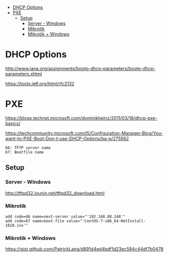 <!-- TOC -->

- [DHCP Options](#dhcp-options)
- [PXE](#pxe)
    - [Setup](#setup)
        - [Server - Windows](#server---windows)
        - [Mikrotik](#mikrotik)
        - [Mikrotik + Windows](#mikrotik--windows)

<!-- /TOC -->


# DHCP Options
http://www.iana.org/assignments/bootp-dhcp-parameters/bootp-dhcp-parameters.xhtml

https://tools.ietf.org/html/rfc2132

# PXE
https://blogs.technet.microsoft.com/dominikheinz/2011/03/18/dhcp-pxe-basics/

https://techcommunity.microsoft.com/t5/Configuration-Manager-Blog/You-want-to-PXE-Boot-Don-t-use-DHCP-Options/ba-p/275562

    66: TFTP server name
    67: Bootfile name

## Setup
### Server - Windows
http://tftpd32.jounin.net/tftpd32_download.html

### Mikrotik
    add code=66 name=next-server value="'192.168.88.248'"
    add code=67 name=boot-file value="'CentOS-7-x86_64-NetInstall-1810.iso'"


### Mikrotik + Windows
https://gist.github.com/PatrickLang/d891d4ed4bdf1d23ec584c44df7b0478